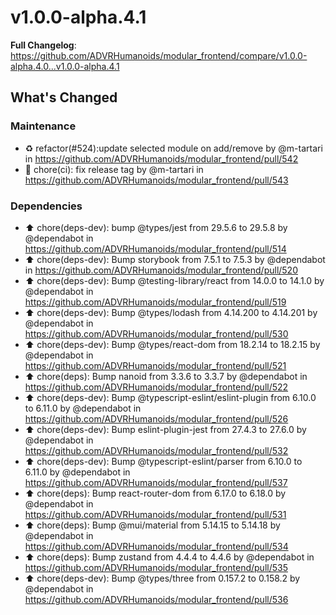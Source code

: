 # v1.0.0-alpha.4.1
**Full Changelog**: https://github.com/ADVRHumanoids/modular_frontend/compare/v1.0.0-alpha.4.0...v1.0.0-alpha.4.1
## What's Changed
### Maintenance
* ♻️ refactor(#524):update selected module on add/remove by @m-tartari in https://github.com/ADVRHumanoids/modular_frontend/pull/542
* 👷 chore(ci): fix release tag by @m-tartari in https://github.com/ADVRHumanoids/modular_frontend/pull/543
### Dependencies
* ⬆️ chore(deps-dev): bump @types/jest from 29.5.6 to 29.5.8 by @dependabot in https://github.com/ADVRHumanoids/modular_frontend/pull/514
* ⬆️ chore(deps-dev): Bump storybook from 7.5.1 to 7.5.3 by @dependabot in https://github.com/ADVRHumanoids/modular_frontend/pull/520
* ⬆️ chore(deps-dev): Bump @testing-library/react from 14.0.0 to 14.1.0 by @dependabot in https://github.com/ADVRHumanoids/modular_frontend/pull/519
* ⬆️ chore(deps-dev): Bump @types/lodash from 4.14.200 to 4.14.201 by @dependabot in https://github.com/ADVRHumanoids/modular_frontend/pull/530
* ⬆️ chore(deps-dev): Bump @types/react-dom from 18.2.14 to 18.2.15 by @dependabot in https://github.com/ADVRHumanoids/modular_frontend/pull/521
* ⬆️ chore(deps): Bump nanoid from 3.3.6 to 3.3.7 by @dependabot in https://github.com/ADVRHumanoids/modular_frontend/pull/522
* ⬆️ chore(deps-dev): Bump @typescript-eslint/eslint-plugin from 6.10.0 to 6.11.0 by @dependabot in https://github.com/ADVRHumanoids/modular_frontend/pull/526
* ⬆️ chore(deps-dev): Bump eslint-plugin-jest from 27.4.3 to 27.6.0 by @dependabot in https://github.com/ADVRHumanoids/modular_frontend/pull/532
* ⬆️ chore(deps-dev): Bump @typescript-eslint/parser from 6.10.0 to 6.11.0 by @dependabot in https://github.com/ADVRHumanoids/modular_frontend/pull/537
* ⬆️ chore(deps): Bump react-router-dom from 6.17.0 to 6.18.0 by @dependabot in https://github.com/ADVRHumanoids/modular_frontend/pull/531
* ⬆️ chore(deps): Bump @mui/material from 5.14.15 to 5.14.18 by @dependabot in https://github.com/ADVRHumanoids/modular_frontend/pull/534
* ⬆️ chore(deps): Bump zustand from 4.4.4 to 4.4.6 by @dependabot in https://github.com/ADVRHumanoids/modular_frontend/pull/535
* ⬆️ chore(deps-dev): Bump @types/three from 0.157.2 to 0.158.2 by @dependabot in https://github.com/ADVRHumanoids/modular_frontend/pull/536
